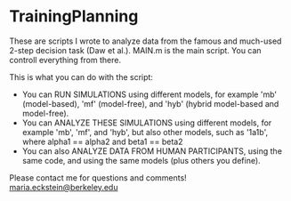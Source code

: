 # TrainingPlanning

These are scripts I wrote to analyze data from the famous and much-used 2-step decision task (Daw et al.).
MAIN.m is the main script. You can controll everything from there.

This is what you can do with the script:
- You can RUN SIMULATIONS using different models, for example 'mb' (model-based), 'mf' (model-free), and 'hyb' (hybrid model-based and model-free).
- You can ANALYZE THESE SIMULATIONS using different models, for example 'mb', 'mf', and 'hyb', but also other models, such as '1a1b', where alpha1 == alpha2 and beta1 == beta2
- You can also ANALYZE DATA FROM HUMAN PARTICIPANTS, using the same code, and using the same models (plus others you define).

Please contact me for questions and comments!
maria.eckstein@berkeley.edu
